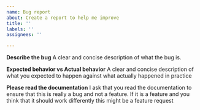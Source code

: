 ```yaml
---
name: Bug report
about: Create a report to help me improve
title: ''
labels: ''
assignees: ''

---
```


**Describe the bug**
A clear and concise description of what the bug is.

**Expected behavior vs Actual behavior**
A clear and concise description of what you expected to happen against what actually happened in practice

**Please read the documentation**
I ask that you read the documentation to ensure that this is really a bug and not a feature. If it is a feature and you think that it should work differently this might be a feature request
